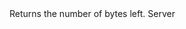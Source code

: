 <function name="GetNumBytesLeft" parent="bf_read" type="classfunc">
	<description>
		Returns the number of bytes left.
		<added version="0.4"></added>
	</description>
	<realm>Server</realm>
	<rets>
		<ret name="bytes" type="number"></ret>
	</rets>
</function>